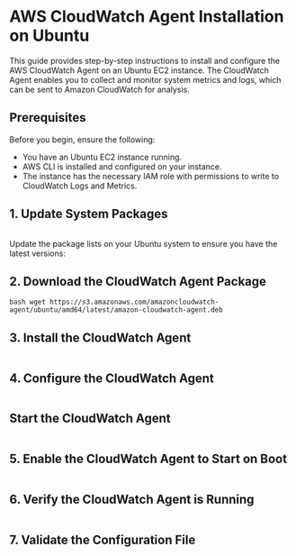 # AWS CloudWatch Agent Installation on Ubuntu

This guide provides step-by-step instructions to install and configure the AWS CloudWatch Agent on an Ubuntu EC2 instance. The CloudWatch Agent enables you to collect and monitor system metrics and logs, which can be sent to Amazon CloudWatch for analysis.

## Prerequisites

Before you begin, ensure the following:

- You have an Ubuntu EC2 instance running.
- AWS CLI is installed and configured on your instance.
- The instance has the necessary IAM role with permissions to write to CloudWatch Logs and Metrics.

## 1. Update System Packages
   ```bashsudo apt-get update
```

Update the package lists on your Ubuntu system to ensure you have the latest versions:

## 2. Download the CloudWatch Agent Package
   ```bash wget https://s3.amazonaws.com/amazoncloudwatch-agent/ubuntu/amd64/latest/amazon-cloudwatch-agent.deb```

## 3. Install the CloudWatch Agent
```bash sudo dpkg -i amazon-cloudwatch-agent.deb
```

## 4. Configure the CloudWatch Agent
```bash vi /opt/aws/amazon-cloudwatch-agent/etc/amazon-cloudwatch-agent.json
```

## Start the CloudWatch Agent
```bash sudo systemctl start amazon-cloudwatch-agent
```

## 5. Enable the CloudWatch Agent to Start on Boot
```bash sudo systemctl enable amazon-cloudwatch-agent
```

## 6. Verify the CloudWatch Agent is Running
```bash sudo systemctl status amazon-cloudwatch-agent
```

## 7. Validate the Configuration File
```bash sudo /opt/aws/amazon-cloudwatch-agent/bin/amazon-cloudwatch-agent-ctl -a fetch-config -m ec2 -c file:/opt/aws/amazon-cloudwatch-agent/etc/amazon-cloudwatch-agent.json -s
```

